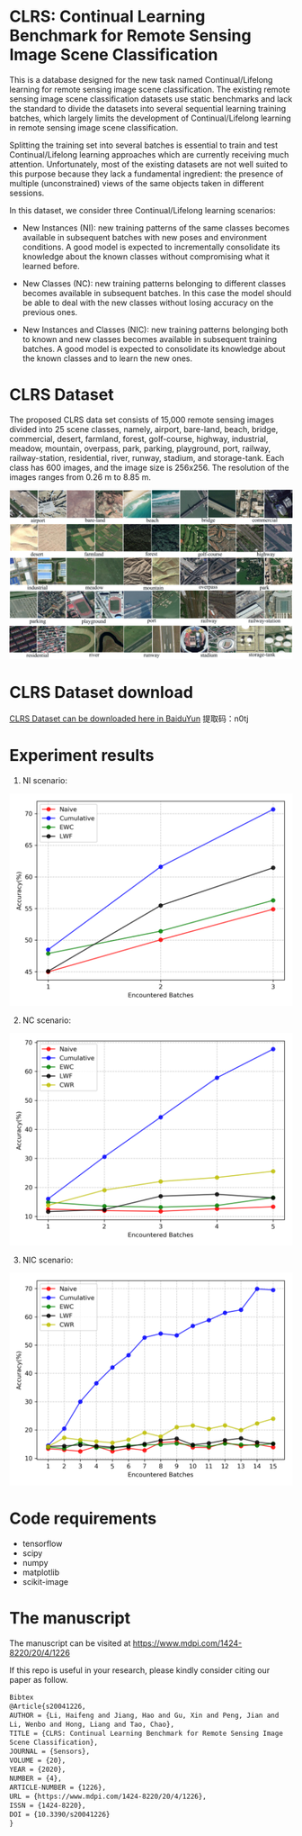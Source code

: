 # CLRS: Continual Learning Benchmark for Remote Sensing Image Scene Classification

This is a database designed for the new task named Continual/Lifelong learning for remote sensing image scene classification. The existing remote sensing image scene classification datasets use static benchmarks and lack the standard to divide the datasets into several sequential learning training batches, which largely limits the development of Continual/Lifelong learning in remote sensing image scene classification.

Splitting the training set into several batches is essential to train and test Continual/Lifelong learning approaches which are currently receiving much attention. Unfortunately, most of the existing datasets are not well suited to this purpose because they lack a fundamental ingredient: the presence of multiple (unconstrained) views of the same objects taken in different sessions. 

In this dataset, we consider three Continual/Lifelong learning scenarios:


* New Instances (NI): new training patterns of the same classes becomes available in subsequent batches with new poses and environment conditions. A good model is expected to incrementally consolidate its knowledge about the known classes without compromising what it learned before.

* New Classes (NC): new training patterns belonging to different classes becomes available in subsequent batches. In this case the model should be able to deal with the new classes without losing accuracy on the previous ones.

* New Instances and Classes (NIC): new training patterns belonging both to known and new classes becomes available in subsequent training batches. A good model is expected to consolidate its knowledge about the known classes and to learn the new ones.

# CLRS Dataset
The proposed CLRS data set consists of 15,000 remote sensing images divided into 25 scene classes, namely, airport, bare-land, beach, bridge, commercial, desert, farmland, forest, golf-course, highway, industrial, meadow, mountain, overpass, park, parking, playground, port, railway, railway-station, residential, river, runway, stadium, and storage-tank. Each class has 600 images, and the image size is 256x256. The resolution of the images ranges from 0.26 m to 8.85 m. <br> 
<div align=center><img src="https://github.com/jh101024/Python/blob/master/CLRS-samples.png"/></div>

# CLRS Dataset download
[CLRS Dataset can be downloaded here in BaiduYun](https://pan.baidu.com/s/16Ul4T_6BqgwOFXyAalG2Rw)
提取码：n0tj

# Experiment results
1) NI scenario:<br>
<img src="pics/NI.png" width="600px" hight="400px" />

2) NC scenario:<br>
<img src="pics/NC.png" width="600px" hight="400px" />

3) NIC scenario:<br>
<img src="pics/NIC.png" width="600px" hight="400px" />

# Code requirements
* tensorflow
* scipy
* numpy
* matplotlib
* scikit-image

# The manuscript
The manuscript can be visited at https://www.mdpi.com/1424-8220/20/4/1226

If this repo is useful in your research, please kindly consider citing our paper as follow.
```
Bibtex
@Article{s20041226,
AUTHOR = {Li, Haifeng and Jiang, Hao and Gu, Xin and Peng, Jian and Li, Wenbo and Hong, Liang and Tao, Chao},
TITLE = {CLRS: Continual Learning Benchmark for Remote Sensing Image Scene Classification},
JOURNAL = {Sensors},
VOLUME = {20},
YEAR = {2020},
NUMBER = {4},
ARTICLE-NUMBER = {1226},
URL = {https://www.mdpi.com/1424-8220/20/4/1226},
ISSN = {1424-8220},
DOI = {10.3390/s20041226}
}
```
